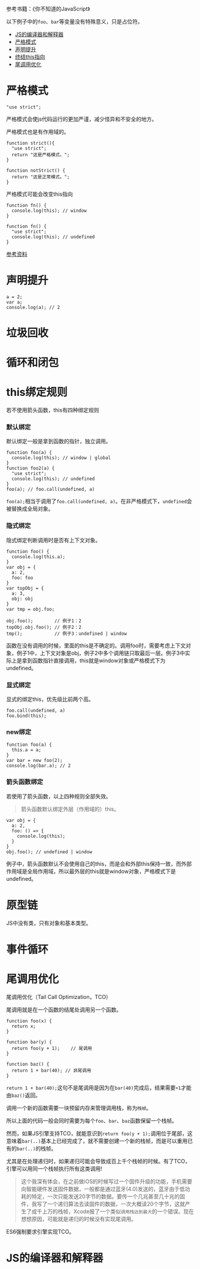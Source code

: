 参考书籍：《你不知道的JavaScript》

以下例子中的`foo`、`bar`等变量没有特殊意义，只是占位符。

- [JS的编译器和解释器](#JS的编译器和解释器)
- [严格模式](#严格模式)
- [声明提升](#声明提升)
- [终结this指向](#this绑定规则)
- [尾调用优化](#尾调用优化)


# 严格模式

```
"use strict";
```

严格模式会使js代码运行的更加严谨，减少怪异和不安全的地方。

严格模式也是有作用域的。
```
function strict(){
  "use strict";
  return "这是严格模式。";
}

function notStrict() {
  return "这是正常模式。";
}
```

严格模式可能会改变this指向
```
function fn() {
  console.log(this); // window
}

function fn() {
  "use strict";
  console.log(this); // undefined
}
```

[参考资料](http://www.ruanyifeng.com/blog/2013/01/javascript_strict_mode.html)

# 声明提升

```
a = 2;
var a;
console.log(a); // 2
```

# 垃圾回收

# 循环和闭包

# this绑定规则

若不使用箭头函数，this有四种绑定规则

### 默认绑定
默认绑定一般是拿到函数的指针，独立调用。
```
function foo(a) {
  console.log(this); // window | global
}
function foo2(a) {
  "use strict";
  console.log(this); // undefined
}
foo(a); // foo.call(undefined, a)
```
`foo(a);`相当于调用了`foo.call(undefined, a)`。在非严格模式下，`undefined`会被替换成全局对象。

### 隐式绑定
隐式绑定判断调用时是否有上下文对象。
```
function foo() {
  console.log(this.a);
}
var obj = {
  a: 2,
  foo: foo
}
var topObj = {
  a: 3,
  obj: obj
}
var tmp = obj.foo;

obj.foo();        // 例子1：2
topObj.obj.foo(); // 例子2：2
tmp();            // 例子3：undefined | window
```
函数在没有调用的时候，里面的this是不确定的。调用foo时，需要考虑上下文对象，例子1中，上下文对象是obj，例子2中多个调用链只取最后一层。例子3中实际上是拿到函数指针直接调用，this就是window对象或严格模式下为undefined。

### 显式绑定
显式的绑定this，优先级比前两个高。
```
foo.call(undefined, a)
foo.bind(this);
```

### new绑定
```
function foo(a) {
  this.a = a;
}
var bar = new foo(2);
console.log(bar.a); // 2
```

### 箭头函数绑定
若使用了箭头函数，以上四种规则全部失效。

> 箭头函数默认绑定外层（作用域的）this。

```
var obj = {
  a: 2,
  foo: () => {
    console.log(this);
  }
}
obj.foo(); // undefined | window
```
例子中，箭头函数默认不会使用自己的this，而是会和外部this保持一致，而外部作用域是全局作用域，所以最外层的this就是window对象，严格模式下是undefined。

# 原型链

JS中没有类，只有对象和基本类型。

# 事件循环

# 尾调用优化

尾调用优化（Tail Call Optimization，TCO）

尾调用就是在一个函数的结尾处调用另一个函数。

```
function foo(x) {
  return x;
}

function bar(y) {
  return foo(y + 1);    // 尾调用
}

function baz() {
  return 1 + bar(40); // 非尾调用
}
```

`return 1 + bar(40);`这句不是尾调用是因为在`bar(40)`完成后，结果需要`+1`才能由`baz()`返回。

调用一个新的函数需要一块预留内存来管理调用栈，称为`栈帧`。

所以上面的代码一般会同时需要为每个`foo`、`bar`、`baz`函数保留一个栈帧。

然而，如果JS引擎支持TCO，就能意识到`return foo(y + 1);`调用位于尾部，这意味着`bar(..)`基本上已经完成了，就不需要创建一个新的栈帧，而是可以重用已有的`bar(..)`的栈帧。

尤其是在处理递归时，如果递归可能会导致成百上千个栈帧的时候。有了TCO，引擎可以用同一个栈帧执行所有这类调用!

> 这个我深有体会，在之前做iOS的时候写过一个固件升级的功能，手机需要向智能硬件发送固件数据，一般都是通过蓝牙(4.0)发送的，蓝牙由于低功耗的特定，一次只能发送20字节的数据。要传一个几兆甚至几十兆的固件，我写了一个递归算法去读固件的数据，一次大概读20个字节，这就产生了成千上万的栈帧，Xcode报了一个类似`调用栈达到最大`的一个错误。现在想想原因，可能就是递归的时候没有实现尾调用。

ES6强制要求引擎实现TCO。

# JS的编译器和解释器

